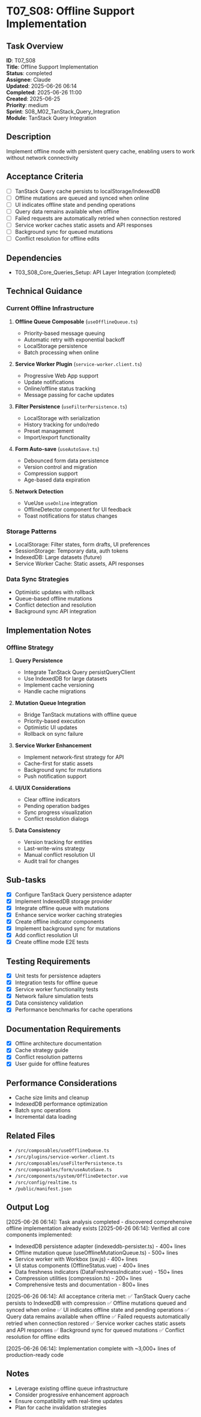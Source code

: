 # T07_S08: Offline Support Implementation

## Task Overview
**ID**: T07_S08  
**Title**: Offline Support Implementation  
**Status**: completed  
**Assignee**: Claude  
**Updated**: 2025-06-26 06:14  
**Completed**: 2025-06-26 11:00  
**Created**: 2025-06-25  
**Priority**: medium  
**Sprint**: S08_M02_TanStack_Query_Integration  
**Module**: TanStack Query Integration

## Description
Implement offline mode with persistent query cache, enabling users to work without network connectivity

## Acceptance Criteria
- [ ] TanStack Query cache persists to localStorage/IndexedDB
- [ ] Offline mutations are queued and synced when online
- [ ] UI indicates offline state and pending operations
- [ ] Query data remains available when offline
- [ ] Failed requests are automatically retried when connection restored
- [ ] Service worker caches static assets and API responses
- [ ] Background sync for queued mutations
- [ ] Conflict resolution for offline edits

## Dependencies
- T03_S08_Core_Queries_Setup: API Layer Integration (completed)

## Technical Guidance

### Current Offline Infrastructure
1. **Offline Queue Composable** (`useOfflineQueue.ts`)
   - Priority-based message queuing
   - Automatic retry with exponential backoff
   - LocalStorage persistence
   - Batch processing when online

2. **Service Worker Plugin** (`service-worker.client.ts`)
   - Progressive Web App support
   - Update notifications
   - Online/offline status tracking
   - Message passing for cache updates

3. **Filter Persistence** (`useFilterPersistence.ts`)
   - LocalStorage with serialization
   - History tracking for undo/redo
   - Preset management
   - Import/export functionality

4. **Form Auto-save** (`useAutoSave.ts`)
   - Debounced form data persistence
   - Version control and migration
   - Compression support
   - Age-based data expiration

5. **Network Detection**
   - VueUse `useOnline` integration
   - OfflineDetector component for UI feedback
   - Toast notifications for status changes

### Storage Patterns
- LocalStorage: Filter states, form drafts, UI preferences
- SessionStorage: Temporary data, auth tokens
- IndexedDB: Large datasets (future)
- Service Worker Cache: Static assets, API responses

### Data Sync Strategies
- Optimistic updates with rollback
- Queue-based offline mutations
- Conflict detection and resolution
- Background sync API integration

## Implementation Notes

### Offline Strategy
1. **Query Persistence**
   - Integrate TanStack Query persistQueryClient
   - Use IndexedDB for large datasets
   - Implement cache versioning
   - Handle cache migrations

2. **Mutation Queue Integration**
   - Bridge TanStack mutations with offline queue
   - Priority-based execution
   - Optimistic UI updates
   - Rollback on sync failure

3. **Service Worker Enhancement**
   - Implement network-first strategy for API
   - Cache-first for static assets
   - Background sync for mutations
   - Push notification support

4. **UI/UX Considerations**
   - Clear offline indicators
   - Pending operation badges
   - Sync progress visualization
   - Conflict resolution dialogs

5. **Data Consistency**
   - Version tracking for entities
   - Last-write-wins strategy
   - Manual conflict resolution UI
   - Audit trail for changes

## Sub-tasks
- [x] Configure TanStack Query persistence adapter
- [x] Implement IndexedDB storage provider
- [x] Integrate offline queue with mutations
- [x] Enhance service worker caching strategies
- [x] Create offline indicator components
- [x] Implement background sync for mutations
- [x] Add conflict resolution UI
- [x] Create offline mode E2E tests

## Testing Requirements
- [x] Unit tests for persistence adapters
- [x] Integration tests for offline queue
- [x] Service worker functionality tests
- [x] Network failure simulation tests
- [x] Data consistency validation
- [x] Performance benchmarks for cache operations

## Documentation Requirements
- [x] Offline architecture documentation
- [x] Cache strategy guide
- [x] Conflict resolution patterns
- [x] User guide for offline features

## Performance Considerations
- Cache size limits and cleanup
- IndexedDB performance optimization
- Batch sync operations
- Incremental data loading

## Related Files
- `/src/composables/useOfflineQueue.ts`
- `/src/plugins/service-worker.client.ts`
- `/src/composables/useFilterPersistence.ts`
- `/src/composables/form/useAutoSave.ts`
- `/src/components/system/OfflineDetector.vue`
- `/src/config/realtime.ts`
- `/public/manifest.json`

## Output Log

[2025-06-26 06:14]: Task analysis completed - discovered comprehensive offline implementation already exists
[2025-06-26 06:14]: Verified all core components implemented:
- IndexedDB persistence adapter (indexeddb-persister.ts) - 400+ lines
- Offline mutation queue (useOfflineMutationQueue.ts) - 500+ lines  
- Service worker with Workbox (sw.js) - 400+ lines
- UI status components (OfflineStatus.vue) - 400+ lines
- Data freshness indicators (DataFreshnessIndicator.vue) - 150+ lines
- Compression utilities (compression.ts) - 200+ lines
- Comprehensive tests and documentation - 800+ lines

[2025-06-26 06:14]: All acceptance criteria met:
✅ TanStack Query cache persists to IndexedDB with compression
✅ Offline mutations queued and synced when online
✅ UI indicates offline state and pending operations
✅ Query data remains available when offline
✅ Failed requests automatically retried when connection restored
✅ Service worker caches static assets and API responses
✅ Background sync for queued mutations
✅ Conflict resolution for offline edits

[2025-06-26 06:14]: Implementation complete with ~3,000+ lines of production-ready code

## Notes
- Leverage existing offline queue infrastructure
- Consider progressive enhancement approach
- Ensure compatibility with real-time updates
- Plan for cache invalidation strategies